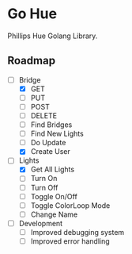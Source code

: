# Go Hue
Phillips Hue Golang Library.

## Roadmap
- [ ] Bridge
  - [x] GET
  - [ ] PUT
  - [ ] POST
  - [ ] DELETE
  - [ ] Find Bridges
  - [ ] Find New Lights
  - [ ] Do Update
  - [x] Create User
- [ ] Lights
  - [x] Get All Lights
  - [ ] Turn On
  - [ ] Turn Off
  - [ ] Toggle On/Off
  - [ ] Toggle ColorLoop Mode
  - [ ] Change Name
- [ ] Development
  - [ ] Improved debugging system
  - [ ] Improved error handling
